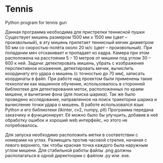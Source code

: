 # Tennis
Python program for tennis gun

Данная программа необходима для пристрелки теннисной пушки
Существует мишень размером 1500 мм x 1500 мм (цвет – произвольный), в эту мишень прилетает теннисный мячик диаметром 50 мм со скоростью полёта около 20 м/с (цвет – произвольный).  При попадании мяч отскакивает и пропадает из кадра. Камера при этом расположена на расстоянии 5 – 10 метров от мишени под углом 30 – 600 к ней. Задачи: детектировать мишень, убрать с изображения перспективное искажение, детектировать мячик, вычислить координату его удара о мишень (с точностью до 70 мм), записать координаты в файл. 
При работе над проектом были применены такие технологии как машинное обучение, использовалось в сторонней библиотеке для детектирования меток, расположенных по краям мишени, и вычитание фона (для поиска шарика).
Так же было проведено исследование, направленное на поиск траектории шарика и вычисление точки удара о мишень.
В работе использовался язык Python и его библиотеки (tkinter, cv2, numpy, plt)
Программа передана заказчику и функционирует.
Её можно было бы улучшить, добавив в неё обработку ошибок и хороший web интерфейс, но этого не потребовалось.



Для запуска необходимо расположить метки в соответствии с номерами на углах. Размещать против часовой стрелке, начаная с левого верхнего, так чтобы красная точка каждого была наружным углом мишени.
Для стабильной работы файлы .png должны располагаться в одной директоории с файлом .py или .exe.
